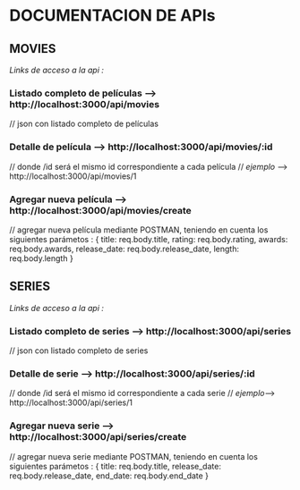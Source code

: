 # DOCUMENTACION DE APIs

## MOVIES

_Links de acceso a la api :_

### Listado completo de películas --> http://localhost:3000/api/movies 
// json con listado completo de películas

### Detalle de película --> http://localhost:3000/api/movies/:id 
// donde /id será el mismo id correspondiente a cada película
// _ejemplo_ --> http://localhost:3000/api/movies/1

### Agregar nueva película --> http://localhost:3000/api/movies/create 
// agregar nueva película mediante POSTMAN, teniendo en cuenta los siguientes parámetos : {
            title: req.body.title,
            rating: req.body.rating,
            awards: req.body.awards,
            release_date: req.body.release_date,
            length: req.body.length
        }


## SERIES
_Links de acceso a la api :_

### Listado completo de series --> http://localhost:3000/api/series 
// json con listado completo de series

### Detalle de serie --> http://localhost:3000/api/series/:id 
// donde /id será el mismo id correspondiente a cada serie
// _ejemplo_--> http://localhost:3000/api/series/1

### Agregar nueva serie --> http://localhost:3000/api/series/create 
// agregar nueva serie mediante POSTMAN, teniendo en cuenta los siguientes parámetos : {
            title: req.body.title,
            release_date: req.body.release_date,
            end_date: req.body.end_date
        }


